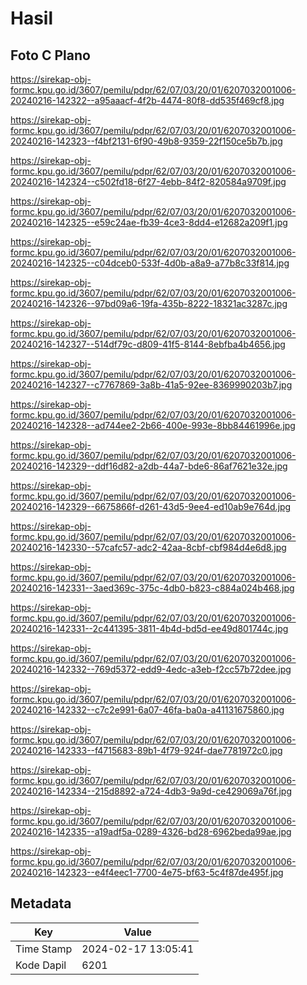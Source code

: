 # Hasil

## Foto C Plano

https://sirekap-obj-formc.kpu.go.id/3607/pemilu/pdpr/62/07/03/20/01/6207032001006-20240216-142322--a95aaacf-4f2b-4474-80f8-dd535f469cf8.jpg

https://sirekap-obj-formc.kpu.go.id/3607/pemilu/pdpr/62/07/03/20/01/6207032001006-20240216-142323--f4bf2131-6f90-49b8-9359-22f150ce5b7b.jpg

https://sirekap-obj-formc.kpu.go.id/3607/pemilu/pdpr/62/07/03/20/01/6207032001006-20240216-142324--c502fd18-6f27-4ebb-84f2-820584a9709f.jpg

https://sirekap-obj-formc.kpu.go.id/3607/pemilu/pdpr/62/07/03/20/01/6207032001006-20240216-142325--e59c24ae-fb39-4ce3-8dd4-e12682a209f1.jpg

https://sirekap-obj-formc.kpu.go.id/3607/pemilu/pdpr/62/07/03/20/01/6207032001006-20240216-142325--c04dceb0-533f-4d0b-a8a9-a77b8c33f814.jpg

https://sirekap-obj-formc.kpu.go.id/3607/pemilu/pdpr/62/07/03/20/01/6207032001006-20240216-142326--97bd09a6-19fa-435b-8222-18321ac3287c.jpg

https://sirekap-obj-formc.kpu.go.id/3607/pemilu/pdpr/62/07/03/20/01/6207032001006-20240216-142327--514df79c-d809-41f5-8144-8ebfba4b4656.jpg

https://sirekap-obj-formc.kpu.go.id/3607/pemilu/pdpr/62/07/03/20/01/6207032001006-20240216-142327--c7767869-3a8b-41a5-92ee-8369990203b7.jpg

https://sirekap-obj-formc.kpu.go.id/3607/pemilu/pdpr/62/07/03/20/01/6207032001006-20240216-142328--ad744ee2-2b66-400e-993e-8bb84461996e.jpg

https://sirekap-obj-formc.kpu.go.id/3607/pemilu/pdpr/62/07/03/20/01/6207032001006-20240216-142329--ddf16d82-a2db-44a7-bde6-86af7621e32e.jpg

https://sirekap-obj-formc.kpu.go.id/3607/pemilu/pdpr/62/07/03/20/01/6207032001006-20240216-142329--6675866f-d261-43d5-9ee4-ed10ab9e764d.jpg

https://sirekap-obj-formc.kpu.go.id/3607/pemilu/pdpr/62/07/03/20/01/6207032001006-20240216-142330--57cafc57-adc2-42aa-8cbf-cbf984d4e6d8.jpg

https://sirekap-obj-formc.kpu.go.id/3607/pemilu/pdpr/62/07/03/20/01/6207032001006-20240216-142331--3aed369c-375c-4db0-b823-c884a024b468.jpg

https://sirekap-obj-formc.kpu.go.id/3607/pemilu/pdpr/62/07/03/20/01/6207032001006-20240216-142331--2c441395-3811-4b4d-bd5d-ee49d801744c.jpg

https://sirekap-obj-formc.kpu.go.id/3607/pemilu/pdpr/62/07/03/20/01/6207032001006-20240216-142332--769d5372-edd9-4edc-a3eb-f2cc57b72dee.jpg

https://sirekap-obj-formc.kpu.go.id/3607/pemilu/pdpr/62/07/03/20/01/6207032001006-20240216-142332--c7c2e991-6a07-46fa-ba0a-a41131675860.jpg

https://sirekap-obj-formc.kpu.go.id/3607/pemilu/pdpr/62/07/03/20/01/6207032001006-20240216-142333--f4715683-89b1-4f79-924f-dae7781972c0.jpg

https://sirekap-obj-formc.kpu.go.id/3607/pemilu/pdpr/62/07/03/20/01/6207032001006-20240216-142334--215d8892-a724-4db3-9a9d-ce429069a76f.jpg

https://sirekap-obj-formc.kpu.go.id/3607/pemilu/pdpr/62/07/03/20/01/6207032001006-20240216-142335--a19adf5a-0289-4326-bd28-6962beda99ae.jpg

https://sirekap-obj-formc.kpu.go.id/3607/pemilu/pdpr/62/07/03/20/01/6207032001006-20240216-142323--e4f4eec1-7700-4e75-bf63-5c4f87de495f.jpg


## Metadata

| Key        | Value               |
| ---------- | ------------------- |
| Time Stamp | 2024-02-17 13:05:41 |
| Kode Dapil | 6201                |



